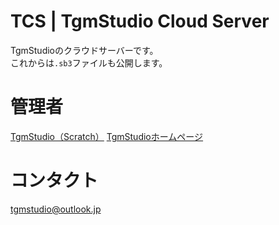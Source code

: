 # TCS | TgmStudio Cloud Server
TgmStudioのクラウドサーバーです。  
これからは`.sb3`ファイルも公開します。

# 管理者
[TgmStudio（Scratch）](https://scratch.mit.edu/users/TgmStudio)
[TgmStudioホームページ](https://newtgm.my.canva.site)

# コンタクト
[tgmstudio@outlook.jp](mailto:tgmstudio@outlook.jp)
